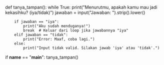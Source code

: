 def tanya_tampan():
    while True:
        print("Menurutmu, apakah kamu mau jadi kekasihku? (iya/tidak)")
        jawaban = input("Jawaban: ").strip().lower()

        if jawaban == "iya":
            print("Aku sudah menduganya!")
            break  # Keluar dari loop jika jawabannya "iya"
        elif jawaban == "tidak":
            print("Error: Maaf, coba lagi.")
        else:
            print("Input tidak valid. Silakan jawab 'iya' atau 'tidak'.")

if __name__ == "__main__":
    tanya_tampan()
